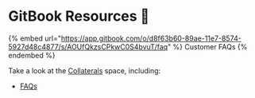 # GitBook Resources 📘

{% embed url="https://app.gitbook.com/o/d8f63b60-89ae-11e7-8574-5927d48c4877/s/AOUfQkzsCPkwC0S4bvuT/faq" %}
Customer FAQs
{% endembed %}

Take a look at the [Collaterals](https://app.gitbook.com/o/d8f63b60-89ae-11e7-8574-5927d48c4877/s/AOUfQkzsCPkwC0S4bvuT/) space, including:

* [FAQs](https://app.gitbook.com/s/AOUfQkzsCPkwC0S4bvuT/faq)

